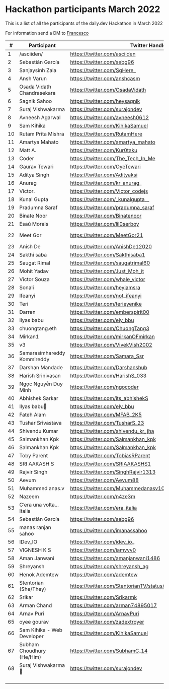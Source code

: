 # Hackathon participants March 2022

This is a list of all the participants of the daily.dev Hackathon in March 2022

For information send a DM to [Francesco](https://twitter.com/intent/follow?screen_name=FrancescoCiull4)

|#| Participant           | Twitter Handle | GitHub Handle
|-| ------------- | ------------- | ------------- |
|1|/asciiden/    |https://twitter.com/asciiden|https://github.com/asciiden|
|2|Sebastián García|https://twitter.com/sebg96|
|3|Sanjaysinh Zala|https://twitter.com/SgHere_|
|4|Ansh Varun|https://twitter.com/anshcasm|
|5|Osada Vidath Chandrasekara|https://twitter.com/OsadaVidath|
|6|Sagnik Sahoo|https://twitter.com/heysagnik|https://github.com/heysagnik|
|7|Suraj Vishwakarma|https://twitter.com/surajondev|
|8|Avneesh Agarwal|https://twitter.com/avneesh0612|https://github.com/avneesh0612
|9|Sam Kihika|https://twitter.com/KihikaSamuel|
|10|Rutam Prita Mishra|https://twitter.com/RutamHere|
|11|Amartya Mahato|https://twitter.com/amartya_mahato|
|12|Matt A.|https://twitter.com/Kur0taku|
|13|Coder|https://twitter.com/The_Tech_In_Me|
|14|Gaurav Tewari|https://twitter.com/OyeTewari|https://github.com/tewarig
|15|Aditya Singh|https://twitter.com/Adityaksi|
|16|Anurag|https://twitter.com/kr_anurag_|https://github.com/kr-anurag|
|17|Victor.|https://twitter.com/Victor_codejs|
|18|Kunal Gupta| https://twitter.com/_kunalgupta__|https://github.com/kunal22-gupta
|19|Pradumna Saraf|https://twitter.com/pradumna_saraf|https://github.com/Pradumnasaraf
|20|Binate Noor|https://twitter.com/Binatenoor|
|21|Esaú Morais|https://twitter.com/lil0serboy|https://github.com/esau-morais
|22|Meet Gor|https://twitter.com/MeetGor21|https://github.com/Mr-Destructive|
|23|Anish De|https://twitter.com/AnishDe12020|https://github.com/AnishDe12020|
|24|Sakthi saba |https://twitter.com/Sakthisaba1|
|25|Saugat Rimal|https://twitter.com/saugatrimal60|https://github.com/saugat-rimal
|26|Mohit Yadav|https://twitter.com/Just_Moh_it|https://github.com/Just-Moh-it
|27|Victor Souza|https://twitter.com/whale_victor|https://github.com/victor0x16|
|28|Sonali|https://twitter.com/heyiamsra|
|29|Ifeanyi|https://twitter.com/not_ifeanyi|
|30|Teri|https://twitter.com/terieyenike|
|31|Darren|https://twitter.com/emberspirit00|
|32|Ilyas babu|https://twitter.com/ely_bbu|
|33|chuongtang.eth|https://twitter.com/ChuongTang3|
|34|Mirkan1|https://twitter.com/mirkanOFmirkan|
|35|v3|https://twitter.com/VivekVish2002|
|36|Samarasimhareddy Kommireddy|https://twitter.com/Samara_Ssr|
|37|Darshan Mandade|https://twitter.com/Darshanshub|
|38|Harish Srinivasan|https://twitter.com/HarishS_033|
|39|Ngọc Nguyễn Duy Minh|https://twitter.com/ngocoder|
|40|Abhishek Sarkar|https://twitter.com/its_abhishekS|
|41|Ilyas babu🌱|https://twitter.com/ely_bbu|
|42|Fateh Alam|https://twitter.com/MFAB_2K5|
|43|Tushar Srivastava|https://twitter.com/TusharS_23|
|44|Shivendu Kumar|https://twitter.com/shivendu_kr_jha|
|45|Salmankhan.Kpk|https://twitter.com/Salmankhan_kpk|
|46|Salmankhan.Kpk|https://twitter.com/Salmankhan_kpk|
|47|Toby Parent|https://twitter.com/TobiasRParent|
|48|SRI AAKASH S|https://twitter.com/SRIAAKASHS1|
|49|Rajvir Singh|https://twitter.com/SinghRajvir1313|
|50|Aevum|https://twitter.com/Aevum88|
|51|Muhammed anas.v|https://twitter.com/Muhammedanasv10|
|52|Nazeem|https://twitter.com/n4ze3m|
|53|C’era una volta... Italia|https://twitter.com/era_italia|
|54|Sebastián García|https://twitter.com/sebg96|
|55|manas ranjan sahoo|https://twitter.com/imanassahoo|
|56|IDev_IO|https://twitter.com/idev_io_|
|57|VIGNESH K S|https://twitter.com/iamvvv0|
|58|Aman Janwani|https://twitter.com/amanjanwani1486|
|59|Shreyansh|https://twitter.com/shreyansh_ag|
|60|Henok Ademtew|https://twitter.com/ademtew|
|61|Stentorian (She/They)|https://twitter.com/StentorianTV/status/1499797843384713223|
|62|Srikar|https://twitter.com/Srikarmk|
|63|Arman Chand|https://twitter.com/arman74895017|
|64|Arnav Puri|https://twitter.com/ArnavPuri|https://github.com/ArnavPuri|
|65|oyee gourav|https://twitter.com/zadextroyer|
|66|Sam Kihika - Web Developer|https://twitter.com/KihikaSamuel|
|67|Subham Choudhury (He/Him)|https://twitter.com/SubhamC_14|
|68|Suraj Vishwakarma🚀|https://twitter.com/surajondev|
||||
||||
||||
||||
